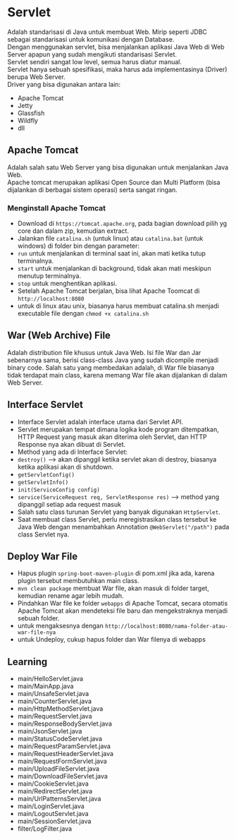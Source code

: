 # Servlet
Adalah standarisasi di Java untuk membuat Web. Mirip seperti JDBC sebagai standarisasi untuk komunikasi dengan Database. <br/> 
Dengan menggunakan servlet, bisa menjalankan aplikasi Java Web di Web Server apapun yang sudah mengikuti standarisasi Servlet. <br/>
Servlet sendiri sangat low level, semua harus diatur manual. <br/>
Servlet hanya sebuah spesifikasi, maka harus ada implementasinya (Driver) berupa Web Server. <br/>
Driver yang bisa digunakan antara lain:
- Apache Tomcat
- Jetty
- Glassfish
- Wildfly
- dll

## Apache Tomcat
Adalah salah satu Web Server yang bisa digunakan untuk menjalankan Java Web. <br/>
Apache tomcat merupakan aplikasi Open Source dan Multi Platform (bisa dijalankan di berbagai sistem operasi) serta sangat ringan.

### Menginstall Apache Tomcat
- Download di `https://tomcat.apache.org`, pada bagian download pilih yg core dan dalam zip, kemudian extract.
- Jalankan file `catalina.sh` (untuk linux) atau `catalina.bat` (untuk windows) di folder bin dengan parameter:
- `run` untuk menjalankan di terminal saat ini, akan mati ketika tutup terminalnya.
- `start` untuk menjalankan di background, tidak akan mati meskipun menutup terminalnya.
- `stop` untuk menghentikan aplikasi.
- Setelah Apache Tomcat berjalan, bisa lihat Apache Toomcat di `http://localhost:8080`
- untuk di linux atau unix, biasanya harus membuat catalina.sh menjadi executable file dengan `chmod +x catalina.sh`

## War (Web Archive) File
Adalah distribution file khusus untuk Java Web. Isi file War dan Jar sebenarnya sama, berisi class-class Java yang sudah dicompile menjadi binary code. Salah satu yang membedakan adalah, di War file biasanya tidak terdapat main class, karena memang War file akan dijalankan di dalam Web Server.

## Interface Servlet
- Interface Servlet adalah interface utama dari Servlet API.
- Servlet merupakan tempat dimana logika kode program ditempatkan, HTTP Request yang masuk akan diterima oleh Servlet,  dan HTTP Response nya akan dibuat di Servlet.
- Method yang ada di Interface Servlet:
- `destroy()` --> akan dipanggil ketika servlet akan di destroy, biasanya ketika aplikasi akan di shutdown.
- `getServletConfig()`
- `getServletInfo()`
- `init(ServiceConfig config)`
- `service(ServiceRequest req, ServletResponse res)` --> method yang dipanggil setiap ada request masuk
- Salah satu class turunan Servlet yang banyak digunakan `HttpServlet`.
- Saat membuat class Servlet, perlu meregistrasikan class tersebut ke Java Web dengan menambahkan Annotation `@WebServlet("/path")` pada class Servlet nya.

## Deploy War File
- Hapus plugin `spring-boot-maven-plugin` di pom.xml jika ada, karena plugin tersebut membutuhkan main class.
- `mvn clean package` membuat War file, akan masuk di folder target, kemudian rename agar lebih mudah.
- Pindahkan War file ke folder `webapps` di Apache Tomcat, secara otomatis Apache Tomcat akan mendeteksi file baru dan mengekstraknya menjadi sebuah folder.
- untuk mengaksesnya dengan `http://localhost:8080/nama-folder-atau-war-file-nya`
- untuk Undeploy, cukup hapus folder dan War filenya di webapps

## Learning
- main/HelloServlet.java
- main/MainApp.java
- main/UnsafeServlet.java
- main/CounterServlet.java
- main/HttpMethodServlet.java
- main/RequestServlet.java
- main/ResponseBodyServlet.java
- main/JsonServlet.java
- main/StatusCodeServlet.java
- main/RequestParamServlet.java
- main/RequestHeaderServlet.java
- main/RequestFormServlet.java
- main/UploadFileServlet.java
- main/DownloadFileServlet.java
- main/CookieServlet.java
- main/RedirectServlet.java
- main/UrlPatternsServlet.java
- main/LoginServlet.java
- main/LogoutServlet.java
- main/SessionServlet.java
- filter/LogFilter.java
